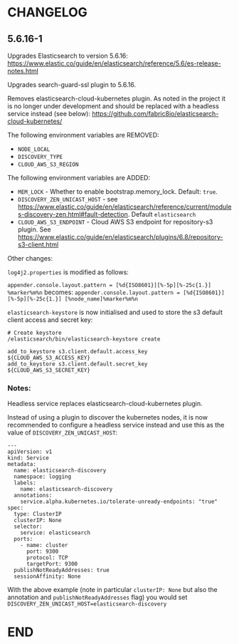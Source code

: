 # CHANGELOG

## 5.6.16-1

Upgrades Elasticsearch to version 5.6.16: https://www.elastic.co/guide/en/elasticsearch/reference/5.6/es-release-notes.html

Upgrades search-guard-ssl plugin to 5.6.16.

Removes elasticsearch-cloud-kubernetes plugin. As noted in the project it is no longer under development and should be replaced with a headless service instead (see below):
https://github.com/fabric8io/elasticsearch-cloud-kubernetes/

The following environment variables are REMOVED:

* `NODE_LOCAL`
* `DISCOVERY_TYPE`
* `CLOUD_AWS_S3_REGION`

The following environment variables are ADDED:

* `MEM_LOCK` - Whether to enable bootstrap.memory_lock. Default: `true`.
* `DISCOVERY_ZEN_UNICAST_HOST` - see https://www.elastic.co/guide/en/elasticsearch/reference/current/modules-discovery-zen.html#fault-detection. Default `elasticsearch`
* `CLOUD_AWS_S3_ENDPOINT` - Cloud AWS S3 endpoint for repository-s3 plugin. See https://www.elastic.co/guide/en/elasticsearch/plugins/6.8/repository-s3-client.html

Other changes:

`log4j2.properties` is modified as follows:

`appender.console.layout.pattern = [%d{ISO8601}][%-5p][%-25c{1.}] %marker%m%n`
becomes:
`appender.console.layout.pattern = [%d{ISO8601}][%-5p][%-25c{1.}] [%node_name]%marker%m%n`

`elasticsearch-keystore` is now initialised and used to store the s3 default client access and secret key:

```
# Create keystore
/elasticsearch/bin/elasticsearch-keystore create

add_to_keystore s3.client.default.access_key ${CLOUD_AWS_S3_ACCESS_KEY}
add_to_keystore s3.client.default.secret_key ${CLOUD_AWS_S3_SECRET_KEY}
```

### Notes:

Headless service replaces elasticsearch-cloud-kubernetes plugin.

Instead of using a plugin to discover the kubernetes nodes, it is now recommended to configure a headless service instead and use this as the value of `DISCOVERY_ZEN_UNICAST_HOST`:

```
---
apiVersion: v1
kind: Service
metadata:
  name: elasticsearch-discovery
  namespace: logging
  labels:
    name: elasticsearch-discovery
  annotations:
    service.alpha.kubernetes.io/tolerate-unready-endpoints: "true"
spec:
  type: ClusterIP
  clusterIP: None
  selector:
    service: elasticsearch
  ports:
    - name: cluster
      port: 9300
      protocol: TCP
      targetPort: 9300
  publishNotReadyAddresses: true
  sessionAffinity: None
```

With the above example (note in particular `clusterIP: None` but also the annotation and `publishNotReadyAddresses` flag) you would set `DISCOVERY_ZEN_UNICAST_HOST=elasticsearch-discovery`

# END
